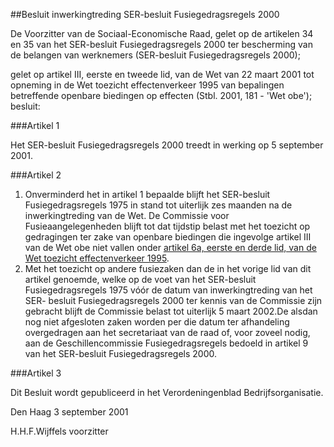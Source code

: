 <meta http-equiv='Content-Type' content='text/html; charset=utf-8' />

##Besluit inwerkingtreding SER-besluit Fusiegedragsregels 2000

De Voorzitter van de Sociaal-Economische Raad, 
gelet op de artikelen 34 en 35 van het SER-besluit Fusiegedragsregels 2000 ter bescherming van de belangen van werknemers (SER-besluit Fusiegedragsregels 2000); 

gelet op artikel III, eerste en tweede lid, van de Wet van 22 maart 2001 tot opneming in de Wet toezicht effectenverkeer 1995 van bepalingen betreffende openbare biedingen op effecten (Stbl. 2001, 181 - 'Wet obe');
besluit:

###Artikel 1 

Het SER-besluit Fusiegedragsregels 2000 treedt in werking op 5 september 2001.

###Artikel 2 

1. Onverminderd het in artikel 1 bepaalde blijft het SER-besluit Fusiegedragsregels 1975 in stand tot uiterlijk zes maanden na de inwerkingtreding van de Wet. De Commissie voor Fusieaangelegenheden blijft tot dat tijdstip belast met het toezicht op gedragingen ter zake van openbare biedingen die ingevolge artikel III van de Wet obe niet vallen onder [artikel 6a, eerste en derde lid, van de Wet toezicht effectenverkeer 1995](../../../../../../../wet/wet/toezicht/effectenverkeer/1995/BWBR0007657/README.md).
2. Met het toezicht op andere fusiezaken dan de in het vorige lid van dit artikel genoemde, welke op de voet van het SER-besluit Fusiegedragsregels 1975 vóór de datum van inwerkingtreding van het SER- besluit Fusiegedragsregels 2000 ter kennis van de Commissie zijn gebracht blijft de Commissie belast tot uiterlijk 5 maart 2002.De alsdan nog niet afgesloten zaken worden per die datum ter afhandeling overgedragen aan het secretariaat van de raad of, voor zoveel nodig, aan de Geschillencommissie Fusiegedragsregels bedoeld in artikel 9 van het SER-besluit Fusiegedragsregels 2000.

###Artikel 3 

Dit Besluit wordt gepubliceerd in het Verordeningenblad Bedrijfsorganisatie.

Den Haag
3 september 2001

H.H.F.Wijffels
voorzitter
